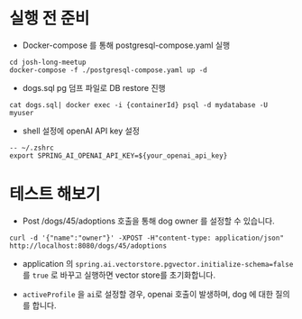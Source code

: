 # 실행 전 준비
- Docker-compose 를 통해 postgresql-compose.yaml 실행
```shell
cd josh-long-meetup
docker-compose -f ./postgresql-compose.yaml up -d
```

- dogs.sql pg 덤프 파일로 DB restore 진행
```shell
cat dogs.sql| docker exec -i {containerId} psql -d mydatabase -U myuser
```

- shell 설정에 openAI API key 설정
```shell
-- ~/.zshrc
export SPRING_AI_OPENAI_API_KEY=${your_openai_api_key}
```


# 테스트 해보기
- Post /dogs/45/adoptions 호출을 통해 dog owner 를 설정할 수 있습니다.
```shell
curl -d '{"name":"owner"}' -XPOST -H"content-type: application/json" http://localhost:8080/dogs/45/adoptions
```

- application 의 ``spring.ai.vectorstore.pgvector.initialize-schema=false``를 ``true`` 로 바꾸고 실행하면 vector store를 초기화합니다.

- ``activeProfile`` 을 ``ai``로 설정할 경우, openai 호출이 발생하며, dog 에 대한 질의를 합니다.